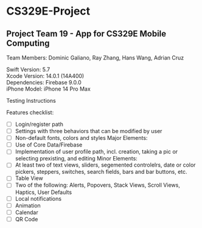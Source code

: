 # CS329E-Project
## Project Team 19 - App for CS329E Mobile Computing

Team Members: Dominic Galiano, Ray Zhang, Hans Wang, Adrian Cruz

Swift Version: 5.7  
Xcode Version: 14.0.1 (14A400)  
Dependencies: Firebase 9.0.0  
iPhone Model: iPhone 14 Pro Max  

Testing Instructions

Features checklist:  
- [ ] Login/register path
- [ ] Settings with three behaviors that can be modified by user
- [ ] Non-default fonts, colors and styles
Major Elements:  
- [ ] Use of Core Data/Firebase
- [ ] Implementation of user profile path, incl. creation, taking a pic or selecting prexisting, and editing
Minor Elements:  
- [ ] At least two of text views, sliders, segemented controlelrs, date or color pickers, steppers, switches, search fields, bars and bar buttons, etc.
- [ ] Table View
- [ ] Two of the following: Alerts, Popovers, Stack Views, Scroll Views, Haptics, User Defaults
- [ ] Local notifications
- [ ] Animation
- [ ] Calendar
- [ ] QR Code
